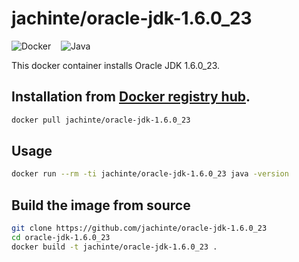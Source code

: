 # jachinte/oracle-jdk-1.6.0_23

![Docker](http://s32.postimg.org/cs6e5svtd/docker.png)&nbsp;&nbsp;&nbsp;&nbsp;![Java](https://s26.postimg.org/du4zkjzmh/java-logo.jpg)

This docker container installs Oracle JDK 1.6.0_23.

## Installation from [Docker registry hub](https://hub.docker.com/r/jachinte/oracle-jdk-1.6.0_23/).

```bash
docker pull jachinte/oracle-jdk-1.6.0_23
```

## Usage

```bash
docker run --rm -ti jachinte/oracle-jdk-1.6.0_23 java -version
```

## Build the image from source

```bash
git clone https://github.com/jachinte/oracle-jdk-1.6.0_23
cd oracle-jdk-1.6.0_23
docker build -t jachinte/oracle-jdk-1.6.0_23 .
```
